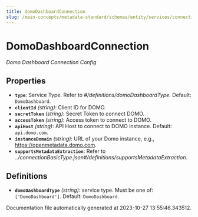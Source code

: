 ```yaml
---
title: domoDashboardConnection
slug: /main-concepts/metadata-standard/schemas/entity/services/connections/dashboard/domodashboardconnection
---
```


# DomoDashboardConnection

*Domo Dashboard Connection Config*

## Properties

- **`type`**: Service Type. Refer to *#/definitions/domoDashboardType*. Default: `DomoDashboard`.
- **`clientId`** *(string)*: Client ID for DOMO.
- **`secretToken`** *(string)*: Secret Token to connect DOMO.
- **`accessToken`** *(string)*: Access token to connect to DOMO.
- **`apiHost`** *(string)*: API Host to connect to DOMO instance. Default: `api.domo.com`.
- **`instanceDomain`** *(string)*: URL of your Domo instance, e.g., https://openmetadata.domo.com.
- **`supportsMetadataExtraction`**: Refer to *../connectionBasicType.json#/definitions/supportsMetadataExtraction*.
## Definitions

- **`domoDashboardType`** *(string)*:  service type. Must be one of: `['DomoDashboard']`. Default: `DomoDashboard`.


Documentation file automatically generated at 2023-10-27 13:55:46.343512.
